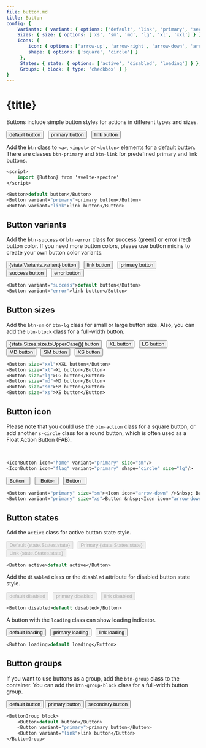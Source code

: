 ```yaml
---
file: button.md
title: Button
config: {
    Variants: { variant: { options: ['default', 'link', 'primary', 'secondary', 'success', 'error'] } },
    Sizes: { size: { options: ['xs', 'sm', 'md', 'lg', 'xl', 'xxl'] } }, 
    Icons: { 
        icon: { options: ['arrow-up', 'arrow-right', 'arrow-down', 'arrow-left', 'upward', 'forward', 'downward', 'back', 'caret', 'menu', 'apps', 'more-horiz', 'more-vert', 'resize-horiz', 'resize-vert', 'plus', 'minus', 'cross', 'check', 'stop', 'shutdown', 'refresh', 'search', 'flag', 'bookmark', 'edit', 'delete', 'share', 'download', 'upload', 'copy', 'mail', 'people', 'message', 'photo', 'time', 'location', 'link', 'emoji', 'xray', 'home', 'circle-check', 'wifi', 'audio'] },
        shape: { options: ['square', 'circle'] }
     },
     States: { state: { options: ['active', 'disabled', 'loading'] } },
     Groups: { block: { type: 'checkbox' } }
}
---
```


<script>
    import {Button, ButtonGroup, Col, Grid, Hero, Icon, IconButton} from '$lib'
    import Knobs from '../_knobs.svelte'

    let state = {
        Variants: { variant: 'default' },
        Sizes: { size: 'xxl' },
        Icons: { icon: 'menu', shape: 'square' },
        States: { state: 'active' },
        Groups: { block: false },
    }
</script>

<Hero size="xs">

# {title}

Buttons include simple button styles for actions in different types and sizes.

<p>
    <Button>default button</Button> &nbsp;
    <Button variant="primary">primary button</Button> &nbsp;
    <Button variant="link">link button</Button> &nbsp;
</p>

Add the `btn` class to `<a>`, `<input>` or `<button>` elements for a default
button. There are classes `btn-primary` and `btn-link` for predefined primary
and link buttons.

```sv
<script>
    import {Button} from 'svelte-spectre'
</script>

<Button>default button</Button>
<Button variant="primary">primary button</Button>
<Button variant="link">link button</Button>
```

</Hero>

<Hero size="xs">

## Button variants

Add the `btn-success` or `btn-error` class for success (green) or error (red)
button color. If you need more button colors, please use button mixins to create
your own button color variants.

<p>
    <Button variant={state.Variants.variant}>{state.Variants.variant} button</Button> &nbsp;
    <Button variant="link">link button</Button> &nbsp;
    <Button variant="primary">primary button</Button> &nbsp;
    <!-- <Button variant="secondary">secondary button</Button> &nbsp; -->
    <Button variant="success">success button</Button> &nbsp;
    <Button variant="error">error button</Button> &nbsp;
</p>

<p>
    <Knobs bind:state={state.Variants} config={config.Variants}/>
</p>

```sv
<Button variant="success">default button</Button>
<Button variant="error">link button</Button>
```

</Hero>

<Hero size="xs">

## Button sizes

Add the `btn-sm` or `btn-lg` class for small or large button size. Also, you can
add the `btn-block` class for a full-width button.

<p>
    <Button size={state.Sizes.size}>{state.Sizes.size.toUpperCase()} button</Button> &nbsp;
    <Button size="xl">XL button</Button> &nbsp;
    <Button size="lg">LG button</Button> &nbsp;
    <Button size="md">MD button</Button> &nbsp;
    <Button size="sm">SM button</Button> &nbsp;
    <Button size="xs">XS button</Button> &nbsp;
</p>

<p>
    <Knobs bind:state={state.Sizes} config={config.Sizes}/>
</p>

```sv
<Button size="xxl">XXL button</Button>
<Button size="xl">XL button</Button>
<Button size="lg">LG button</Button>
<Button size="md">MD button</Button>
<Button size="sm">SM button</Button>
<Button size="xs">XS button</Button>
```

</Hero>

<Hero size="xs">

## Button icon

Please note that you could use the `btn-action` class for a square button, or
add another `s-circle` class for a round button, which is often used as a Float
Action Button (FAB).

<p>
    <IconButton icon={state.Icons.icon} shape={state.Icons.shape} variant="primary" size="lg"/> &nbsp;
    <IconButton icon="emoji" variant="primary"/> &nbsp;
    <IconButton icon="home" variant="primary" size="sm"/> &nbsp;
    <IconButton icon="flag" variant="primary" shape="circle" size="lg"/> &nbsp;
    <IconButton icon="location" variant="primary" shape="circle" /> &nbsp;
    <IconButton icon="shutdown" variant="primary" shape="circle" size="sm"/> &nbsp;
</p>

<p>
    <Knobs bind:state={state.Icons} config={config.Icons}/>
</p>

```sv
<IconButton icon="home" variant="primary" size="sm"/>
<IconButton icon="flag" variant="primary" shape="circle" size="lg"/>
```

<p>
    <Button variant="primary">Button &nbsp;<Icon icon="arrow-down" /></Button> &nbsp;
    <Button variant="primary" size="sm"><Icon icon="arrow-down" />&nbsp; Button</Button> &nbsp;
    <Button variant="primary" size="xs">Button &nbsp;<Icon icon="arrow-down" /></Button> &nbsp;
</p>

```sv
<Button variant="primary" size="sm"><Icon icon="arrow-down" />&nbsp; Button</Button>
<Button variant="primary" size="xs">Button &nbsp;<Icon icon="arrow-down" /></Button>
```

</Hero>

<Hero size="xs">

## Button states

Add the `active` class for active button state style.

<p>
    <Button
        active={state.States.state === 'active'}
        disabled={state.States.state === 'disabled'}
        loading={state.States.state === 'loading'}>Default {state.States.state}</Button> &nbsp;
    <Button variant="primary" active={state.States.state === 'active'}
        disabled={state.States.state === 'disabled'}
        loading={state.States.state === 'loading'}>Primary {state.States.state}</Button> &nbsp;
    <Button variant="link" active={state.States.state === 'active'}
        disabled={state.States.state === 'disabled'}
        loading={state.States.state === 'loading'}>Link {state.States.state}</Button> &nbsp;
</p>

<p>
    <Knobs bind:state={state.States} config={config.States}/>
</p>

```sv
<Button active>default active</Button>
```

Add the `disabled` class or the `disabled` attribute for disabled button state
style.

<p>
    <Button disabled>default disabled</Button> &nbsp;
    <Button variant="primary" disabled>primary disabled</Button> &nbsp;
    <Button variant="link" disabled>link disabled</Button> &nbsp;
</p>

```sv
<Button disabled>default disabled</Button>
```

A button with the `loading` class can show loading indicator.

<p>
    <Button loading>default loading</Button> &nbsp;
    <Button variant="primary" loading>primary loading</Button> &nbsp;
    <Button variant="link" loading>link loading</Button> &nbsp;
</p>

```sv
<Button loading>default loading</Button>
```

</Hero>

<Hero size="xs">

## Button groups

If you want to use buttons as a group, add the `btn-group` class to the
container. You can add the `btn-group-block` class for a full-width button
group.

<p>
    <ButtonGroup block={state.Groups.block}>
        <Button>default button</Button>
        <Button variant="primary">primary button</Button>
        <Button variant="secondary">secondary button</Button>
    </ButtonGroup>
</p>

<p>
    <Knobs bind:state={state.Groups} config={config.Groups}/>
</p>

```sv
<ButtonGroup block>
    <Button>default button</Button>
    <Button variant="primary">primary button</Button>
    <Button variant="link">link button</Button>
</ButtonGroup>
```

</Hero>
